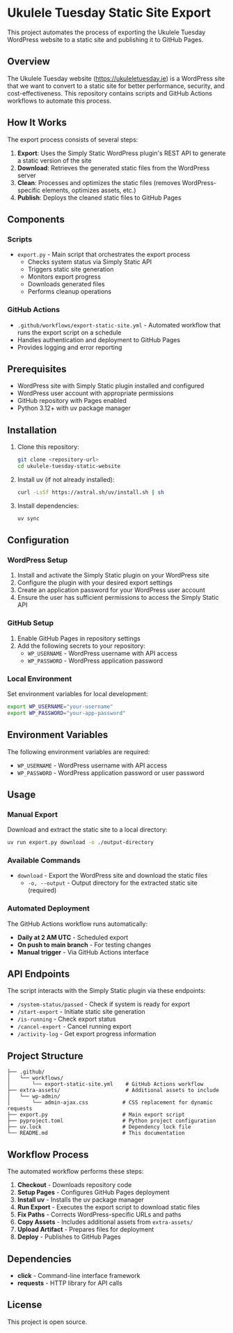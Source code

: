 # Ukulele Tuesday Static Site Export

This project automates the process of exporting the Ukulele Tuesday WordPress website to a static site and publishing it to GitHub Pages.

## Overview

The Ukulele Tuesday website (https://ukuleletuesday.ie) is a WordPress site that we want to convert to a static site for better performance, security, and cost-effectiveness. This repository contains scripts and GitHub Actions workflows to automate this process.

## How It Works

The export process consists of several steps:

1. **Export**: Uses the Simply Static WordPress plugin's REST API to generate a static version of the site
2. **Download**: Retrieves the generated static files from the WordPress server
3. **Clean**: Processes and optimizes the static files (removes WordPress-specific elements, optimizes assets, etc.)
4. **Publish**: Deploys the cleaned static files to GitHub Pages

## Components

### Scripts

- `export.py` - Main script that orchestrates the export process
  - Checks system status via Simply Static API
  - Triggers static site generation
  - Monitors export progress
  - Downloads generated files
  - Performs cleanup operations

### GitHub Actions

- `.github/workflows/export-static-site.yml` - Automated workflow that runs the export script on a schedule
- Handles authentication and deployment to GitHub Pages
- Provides logging and error reporting

## Prerequisites

- WordPress site with Simply Static plugin installed and configured
- WordPress user account with appropriate permissions
- GitHub repository with Pages enabled
- Python 3.12+ with uv package manager

## Installation

1. Clone this repository:
   ```bash
   git clone <repository-url>
   cd ukulele-tuesday-static-website
   ```

2. Install uv (if not already installed):
   ```bash
   curl -LsSf https://astral.sh/uv/install.sh | sh
   ```

3. Install dependencies:
   ```bash
   uv sync
   ```

## Configuration

### WordPress Setup

1. Install and activate the Simply Static plugin on your WordPress site
2. Configure the plugin with your desired export settings
3. Create an application password for your WordPress user account
4. Ensure the user has sufficient permissions to access the Simply Static API

### GitHub Setup

1. Enable GitHub Pages in repository settings
2. Add the following secrets to your repository:
   - `WP_USERNAME` - WordPress username with API access
   - `WP_PASSWORD` - WordPress application password

### Local Environment

Set environment variables for local development:

```bash
export WP_USERNAME="your-username"
export WP_PASSWORD="your-app-password"
```

## Environment Variables

The following environment variables are required:

- `WP_USERNAME` - WordPress username with API access
- `WP_PASSWORD` - WordPress application password or user password

## Usage

### Manual Export

Download and extract the static site to a local directory:

```bash
uv run export.py download -o ./output-directory
```

### Available Commands

- `download` - Export the WordPress site and download the static files
  - `-o, --output` - Output directory for the extracted static site (required)

### Automated Deployment

The GitHub Actions workflow runs automatically:

- **Daily at 2 AM UTC** - Scheduled export
- **On push to main branch** - For testing changes
- **Manual trigger** - Via GitHub Actions interface

## API Endpoints

The script interacts with the Simply Static plugin via these endpoints:

- `/system-status/passed` - Check if system is ready for export
- `/start-export` - Initiate static site generation
- `/is-running` - Check export status
- `/cancel-export` - Cancel running export
- `/activity-log` - Get export progress information

## Project Structure

```
├── .github/
│   └── workflows/
│       └── export-static-site.yml    # GitHub Actions workflow
├── extra-assets/                     # Additional assets to include
│   └── wp-admin/
│       └── admin-ajax.css           # CSS replacement for dynamic requests
├── export.py                        # Main export script
├── pyproject.toml                   # Python project configuration
├── uv.lock                          # Dependency lock file
└── README.md                        # This documentation
```

## Workflow Process

The automated workflow performs these steps:

1. **Checkout** - Downloads repository code
2. **Setup Pages** - Configures GitHub Pages deployment
3. **Install uv** - Installs the uv package manager
4. **Run Export** - Executes the export script to download static files
5. **Fix Paths** - Corrects WordPress-specific URLs and paths
6. **Copy Assets** - Includes additional assets from `extra-assets/`
7. **Upload Artifact** - Prepares files for deployment
8. **Deploy** - Publishes to GitHub Pages

## Dependencies

- **click** - Command-line interface framework
- **requests** - HTTP library for API calls

## License

This project is open source.
